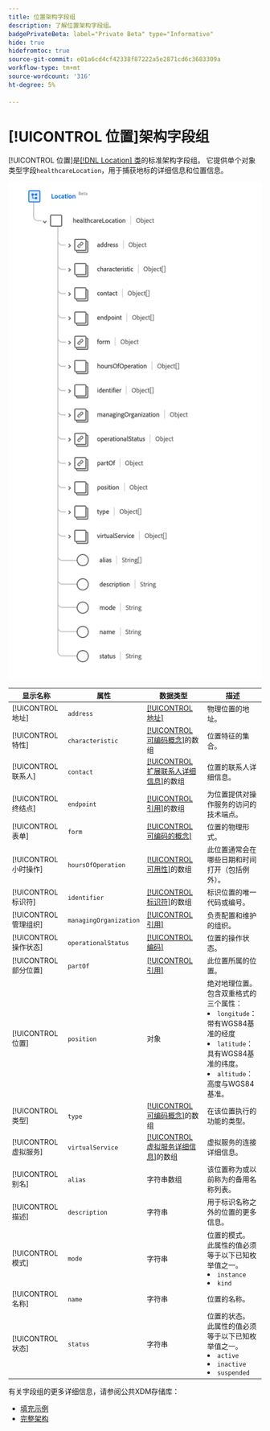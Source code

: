 ```yaml
---
title: 位置架构字段组
description: 了解位置架构字段组。
badgePrivateBeta: label="Private Beta" type="Informative"
hide: true
hidefromtoc: true
source-git-commit: e01a6cd4cf42338f87222a5e2871cd6c3683309a
workflow-type: tm+mt
source-wordcount: '316'
ht-degree: 5%

---
```


# [!UICONTROL 位置]架构字段组

[!UICONTROL 位置]是[[!DNL Location] 类](../../classes/location.md)的标准架构字段组。 它提供单个对象类型字段`healthcareLocation`，用于捕获地标的详细信息和位置信息。

![字段组结构](../../images/field-groups/location.png)

| 显示名称 | 属性 | 数据类型 | 描述 |
| --- | --- | --- | --- |
| [!UICONTROL 地址] | `address` | [[!UICONTROL 地址]](../../data-types/healthcare/address.md) | 物理位置的地址。 |
| [!UICONTROL 特性] | `characteristic` | [[!UICONTROL 可编码概念]](../../data-types/healthcare/codeable-concept.md)的数组 | 位置特征的集合。 |
| [!UICONTROL 联系人] | `contact` | [[!UICONTROL 扩展联系人详细信息]](../../data-types/healthcare/extended-contact-detail.md)的数组 | 位置的联系人详细信息。 |
| [!UICONTROL 终结点] | `endpoint` | [[!UICONTROL 引用]](../../data-types/healthcare/reference.md)的数组 | 为位置提供对操作服务的访问的技术端点。 |
| [!UICONTROL 表单] | `form` | [[!UICONTROL 可编码的概念]](../../data-types/healthcare/codeable-concept.md) | 位置的物理形式。 |
| [!UICONTROL 小时操作] | `hoursOfOperation` | [[!UICONTROL 可用性]](../../data-types/healthcare/availability.md)的数组 | 此位置通常会在哪些日期和时间打开（包括例外）。 |
| [!UICONTROL 标识符] | `identifier` | [[!UICONTROL 标识符]](../../data-types/healthcare/identifier.md)的数组 | 标识位置的唯一代码或编号。 |
| [!UICONTROL 管理组织] | `managingOrganization` | [[!UICONTROL 引用]](../../data-types/healthcare/reference.md) | 负责配置和维护的组织。 |
| [!UICONTROL 操作状态] | `operationalStatus` | [[!UICONTROL 编码]](../../data-types/healthcare/coding.md) | 位置的操作状态。 |
| [!UICONTROL 部分位置] | `partOf` | [[!UICONTROL 引用]](../../data-types/healthcare/reference.md) | 此位置所属的位置。 |
| [!UICONTROL 位置] | `position` | 对象 | 绝对地理位置。 包含双重格式的三个属性： <li>`longitude`：带有WGS84基准的经度</li> <li>`latitude`：具有WGS84基准的纬度。</li> <li>`altitude`：高度与WGS84基准。</li> |
| [!UICONTROL 类型] | `type` | [[!UICONTROL 可编码概念]](../../data-types/healthcare/codeable-concept.md)的数组 | 在该位置执行的功能的类型。 |
| [!UICONTROL 虚拟服务] | `virtualService` | [[!UICONTROL 虚拟服务详细信息]](../../data-types/healthcare/virtual-service-detail.md)的数组 | 虚拟服务的连接详细信息。 |
| [!UICONTROL 别名] | `alias` | 字符串数组 | 该位置称为或以前称为的备用名称列表。 |
| [!UICONTROL 描述] | `description` | 字符串 | 用于标识名称之外的位置的更多信息。 |
| [!UICONTROL 模式] | `mode` | 字符串 | 位置的模式。 此属性的值必须等于以下已知枚举值之一。 <li> `instance` </li> <li> `kind` </li> |
| [!UICONTROL 名称] | `name` | 字符串 | 位置的名称。 |
| [!UICONTROL 状态] | `status` | 字符串 | 位置的状态。 此属性的值必须等于以下已知枚举值之一。 <li> `active` </li> <li> `inactive` </li> <li> `suspended` </li> |

有关字段组的更多详细信息，请参阅公共XDM存储库：

* [填充示例](https://github.com/adobe/xdm/blob/master/extensions/industry/healthcare/fhir/fieldgroups/location.example.1.json)
* [完整架构](https://github.com/adobe/xdm/blob/master/extensions/industry/healthcare/fhir/fieldgroups/location.schema.json)
